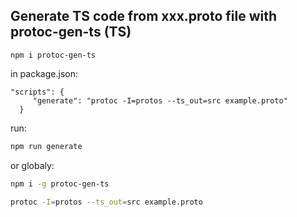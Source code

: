 ## Generate TS code from xxx.proto file with protoc-gen-ts (TS)

```
npm i protoc-gen-ts
```

in package.json:

```
"scripts": {
     "generate": "protoc -I=protos --ts_out=src example.proto"
  }
```

run:

```bash
npm run generate
```

or globaly:

```bash
npm i -g protoc-gen-ts

protoc -I=protos --ts_out=src example.proto
```
